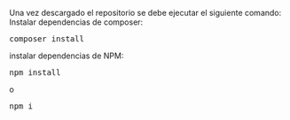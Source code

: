 Una vez descargado el repositorio se debe ejecutar el siguiente comando:
<br>
Instalar dependencias de composer:
<pre>composer install</pre> 
instalar dependencias de NPM:
<pre>npm install</pre> o <pre>npm i</pre>
